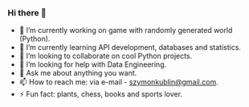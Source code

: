 ### Hi there 👋

<!--
**skublin/skublin** is a ✨ _special_ ✨ repository because its `README.md` (this file) appears on your GitHub profile.
-->

- 🔭 I’m currently working on game with randomly generated world (Python).
- 🌱 I’m currently learning API development, databases and statistics.
- 👯 I’m looking to collaborate on cool Python projects.
- 🤔 I’m looking for help with Data Engineering.
- 💬 Ask me about anything you want.
- 📫 How to reach me: via e-mail - [szymonkublin@gmail.com](mailto:szymonkublin@gmail.com).
- ⚡ Fun fact: plants, chess, books and sports lover.
